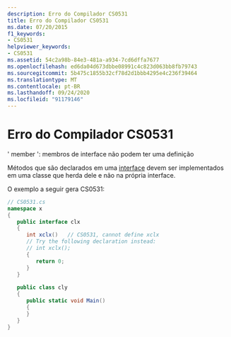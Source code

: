 ```yaml
---
description: Erro do Compilador CS0531
title: Erro do Compilador CS0531
ms.date: 07/20/2015
f1_keywords:
- CS0531
helpviewer_keywords:
- CS0531
ms.assetid: 54c2a98b-84e3-481a-a934-7cd6dffa7677
ms.openlocfilehash: ed6da04d673dbbe08991c4c823d063bb8fb79743
ms.sourcegitcommit: 5b475c1855b32cf78d2d1bbb4295e4c236f39464
ms.translationtype: MT
ms.contentlocale: pt-BR
ms.lasthandoff: 09/24/2020
ms.locfileid: "91179146"
---
```

# <a name="compiler-error-cs0531"></a>Erro do Compilador CS0531

' member ': membros de interface não podem ter uma definição  
  
 Métodos que são declarados em uma [interface](../language-reference/keywords/interface.md) devem ser implementados em uma classe que herda dele e não na própria interface.  
  
 O exemplo a seguir gera CS0531:  
  
```csharp  
// CS0531.cs  
namespace x  
{  
   public interface clx  
   {  
      int xclx()   // CS0531, cannot define xclx  
      // Try the following declaration instead:  
      // int xclx();  
      {  
         return 0;  
      }  
   }  
  
   public class cly  
   {  
      public static void Main()  
      {  
      }  
   }  
}  
```
